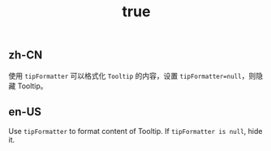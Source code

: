 ﻿---
order: 4
title:
  zh-CN: 自定义提示
  en-US: Customize tooltip
---

## zh-CN
使用 `tipFormatter` 可以格式化 `Tooltip` 的内容，设置 `tipFormatter=null`，则隐藏 Tooltip。


## en-US
Use `tipFormatter` to format content of Tooltip. If `tipFormatter is null`, hide it.
